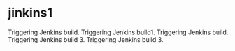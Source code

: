 # jinkins1
 
Triggering Jenkins build.
Triggering Jenkins build1.
Triggering Jenkins build.
Triggering Jenkins build 3.
Triggering Jenkins build 3.
